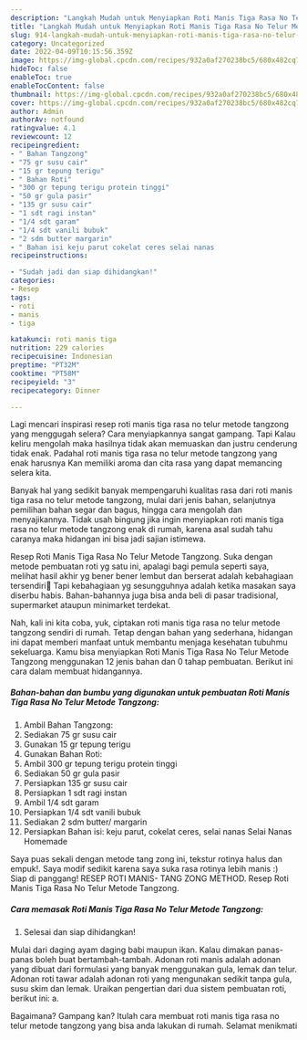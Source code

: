 ```yaml
---
description: "Langkah Mudah untuk Menyiapkan Roti Manis Tiga Rasa No Telur Metode Tangzong yang Enak, Buat Buka Puasa Bikin Ngiler"
title: "Langkah Mudah untuk Menyiapkan Roti Manis Tiga Rasa No Telur Metode Tangzong yang Enak, Buat Buka Puasa Bikin Ngiler"
slug: 914-langkah-mudah-untuk-menyiapkan-roti-manis-tiga-rasa-no-telur-metode-tangzong-yang-enak-buat-buka-puasa-bikin-ngiler
category: Uncategorized
date: 2022-04-09T10:15:56.359Z
image: https://img-global.cpcdn.com/recipes/932a0af270238bc5/680x482cq70/roti-manis-tiga-rasa-no-telur-metode-tangzong-foto-resep-utama.jpg
hideToc: false
enableToc: true
enableTocContent: false
thumbnail: https://img-global.cpcdn.com/recipes/932a0af270238bc5/680x482cq70/roti-manis-tiga-rasa-no-telur-metode-tangzong-foto-resep-utama.jpg
cover: https://img-global.cpcdn.com/recipes/932a0af270238bc5/680x482cq70/roti-manis-tiga-rasa-no-telur-metode-tangzong-foto-resep-utama.jpg
author: Admin
authorAv: notfound
ratingvalue: 4.1
reviewcount: 12
recipeingredient:
- " Bahan Tangzong"
- "75 gr susu cair"
- "15 gr tepung terigu"
- " Bahan Roti"
- "300 gr tepung terigu protein tinggi"
- "50 gr gula pasir"
- "135 gr susu cair"
- "1 sdt ragi instan"
- "1/4 sdt garam"
- "1/4 sdt vanili bubuk"
- "2 sdm butter margarin"
- " Bahan isi keju parut cokelat ceres selai nanas                      Selai Nanas Homemade"
recipeinstructions:

- "Sudah jadi dan siap dihidangkan!"
categories:
- Resep
tags:
- roti
- manis
- tiga

katakunci: roti manis tiga 
nutrition: 229 calories
recipecuisine: Indonesian
preptime: "PT32M"
cooktime: "PT58M"
recipeyield: "3"
recipecategory: Dinner

---
```



Lagi mencari inspirasi resep roti manis tiga rasa no telur metode tangzong yang menggugah selera? Cara menyiapkannya sangat gampang. Tapi Kalau keliru mengolah maka hasilnya tidak akan memuaskan dan justru cenderung tidak enak. Padahal roti manis tiga rasa no telur metode tangzong yang enak harusnya Kan memiliki aroma dan cita rasa yang dapat memancing selera kita.


Banyak hal yang sedikit banyak mempengaruhi kualitas rasa dari roti manis tiga rasa no telur metode tangzong, mulai dari jenis bahan, selanjutnya pemilihan bahan segar dan bagus, hingga cara mengolah dan menyajikannya. Tidak usah bingung jika ingin menyiapkan roti manis tiga rasa no telur metode tangzong enak di rumah, karena asal sudah tahu caranya maka hidangan ini bisa jadi sajian istimewa.

Resep Roti Manis Tiga Rasa No Telur Metode Tangzong. Suka dengan metode pembuatan roti yg satu ini, apalagi bagi pemula seperti saya, melihat hasil akhir yg bener bener lembut dan berserat adalah kebahagiaan tersendiri🙂 Tapi kebahagiaan yg sesungguhnya adalah ketika masakan saya diserbu habis. Bahan-bahannya juga bisa anda beli di pasar tradisional, supermarket ataupun minimarket terdekat.


Nah, kali ini kita coba, yuk, ciptakan roti manis tiga rasa no telur metode tangzong sendiri di rumah. Tetap dengan bahan yang sederhana, hidangan ini dapat memberi manfaat untuk membantu menjaga kesehatan tubuhmu sekeluarga. Kamu bisa menyiapkan Roti Manis Tiga Rasa No Telur Metode Tangzong menggunakan 12 jenis bahan dan 0 tahap pembuatan. Berikut ini cara dalam membuat hidangannya.

<!--inarticleads1-->

##### Bahan-bahan dan bumbu yang digunakan untuk pembuatan Roti Manis Tiga Rasa No Telur Metode Tangzong:

1. Ambil  Bahan Tangzong:
1. Sediakan 75 gr susu cair
1. Gunakan 15 gr tepung terigu
1. Gunakan  Bahan Roti:
1. Ambil 300 gr tepung terigu protein tinggi
1. Sediakan 50 gr gula pasir
1. Persiapkan 135 gr susu cair
1. Persiapkan 1 sdt ragi instan
1. Ambil 1/4 sdt garam
1. Persiapkan 1/4 sdt vanili bubuk
1. Sediakan 2 sdm butter/ margarin
1. Persiapkan  Bahan isi: keju parut, cokelat ceres, selai nanas                      Selai Nanas Homemade


Saya puas sekali dengan metode tang zong ini, tekstur rotinya halus dan empuk!. Saya modif sedikit karena saya suka rasa rotinya lebih manis :) ﻿﻿ Siap di panggang! RESEP ROTI MANIS- TANG ZONG METHOD. Resep Roti Manis Tiga Rasa No Telur Metode Tangzong. 

<!--inarticleads2-->

##### Cara memasak Roti Manis Tiga Rasa No Telur Metode Tangzong:


1. Selesai dan siap dihidangkan!

Mulai dari daging ayam daging babi maupun ikan. Kalau dimakan panas-panas boleh buat bertambah-tambah. Adonan roti manis adalah adonan yang dibuat dari formulasi yang banyak menggunakan gula, lemak dan telur. Adonan roti tawar adalah adonan roti yang mengunakan sedikit tanpa gula, susu skim dan lemak. Uraikan pengertian dari dua sistem pembuatan roti, berikut ini: a. 

Bagaimana? Gampang kan? Itulah cara membuat roti manis tiga rasa no telur metode tangzong yang bisa anda lakukan di rumah. Selamat menikmati
